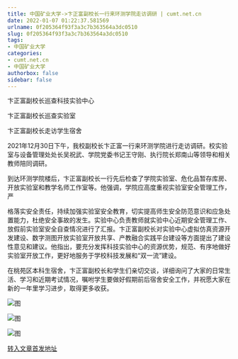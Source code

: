 ```yaml
---
title: 中国矿业大学->卞正富副校长一行来环测学院走访调研 | cumt.net.cn
date: 2022-01-07 01:22:37.581569
urlname: 0f205364f93f3a3c7b363564a3dc0510
slug: 0f205364f93f3a3c7b363564a3dc0510
tags: 
- 中国矿业大学
categories:
- cumt.net.cn
- 中国矿业大学
authorbox: false
sidebar: false
---
```

卞正富副校长巡查科技实验中心

卞正富副校长巡查实验室

卞正富副校长走访学生宿舍

2021年12月30日下午，我校副校长卞正富一行来环测学院进行走访调研。校实验室与设备管理处处长吴祝武、学院党委书记王守刚、执行院长郑南山等领导和相关教师陪同调研。

到达环测学院楼后，卞正富副校长一行先后检查了学院实验室、危化品暂存库房、开放实验室和教学名师工作室等。他强调，学院应高度重视实验室安全管理工作，严
<!--more-->
格落实安全责任，持续加强实验室安全教育，切实提高师生安全防范意识和应急处置能力，杜绝安全事故的发生。实验中心负责教师就实验中心近期安全管理工作、放假前实验室安全自查情况进行了汇报。卞正富副校长对实验中心虚拟仿真资源开发建设、数字测图开放实验室开放共享、产教融合实践平台建设等方面提出了建设性意见和建议。他指出，要充分发挥科技实验中心的资源优势，规范、有序地做好实验室开放工作，更好地服务于学校科技发展和“双一流”建设。

在桃苑区本科生宿舍，卞正富副校长和学生们亲切交谈，详细询问了大家的日常生活、学习和近期考试情况，嘱咐学生要做好假期前后宿舍安全工作，并祝愿大家在新的一年里学习进步，取得更多收获。

![图](http://xwzx.cumt.edu.cn/_upload/article/images/f7/9f/06f5382643efa6fe7a9331052a6b/c4f2c10a-7abd-41cf-a892-8921b02e61e8.jpg)

![图](http://xwzx.cumt.edu.cn/_upload/article/images/f7/9f/06f5382643efa6fe7a9331052a6b/b4661a47-9f8a-4683-a7c9-52874d120a5a.jpg)

![图](http://xwzx.cumt.edu.cn/_upload/article/images/f7/9f/06f5382643efa6fe7a9331052a6b/01b7d2fc-399c-4da0-a28c-449afbf4ae7e.jpg)

[转入文章首发地址](http://xwzx.cumt.edu.cn/65/35/c523a615733/page.htm)